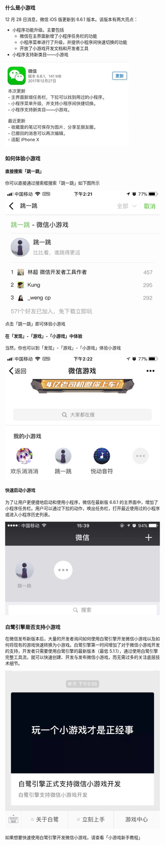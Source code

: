 ﻿### 什么是小游戏

12 月 28 日消息，微信 iOS 版更新到 6.6.1 版本。该版本有两大亮点：

* 小程序功能升级。主要包括
    * 微信在主界面新增了小程序任务栏的功能
    * 小程序菜单进行了升级，并提供小程序间快速切换的功能
    * 开放了小游戏开发文档和开发者工具
* 小程序支持新类目——小游戏

![](upgrade.jpg)

### 如何体验小游戏

#### 直接搜索「跳一跳」

你可以直接通过搜索框搜索「跳一跳」如下图所示

![](search.png)

点击「跳一跳」即可体验小游戏

#### 在「发现」-「游戏」-「小游戏」中体验

当然，你也可以到「发现」-「游戏」-「小游戏」体验小游戏

![](game.png)


#### 快速启动小游戏

为了让用户更便捷地启动和使用小程序，微信在最新版 6.6.1 的主界面中，增加了小程序任务栏。用户可以通过下拉的动作，唤出任务栏，打开最近使用过的小程序或进入小程序历史列表。

![](switch.jpg)

### 白鹭引擎是否支持小游戏

在微信发布新版本后，大量的开发者询问如何使用白鹭引擎开发微信小游戏以及如何将现有的游戏快速转换为小游戏。白鹭引擎第一时间增加了对于微信小游戏开发的支持，开发者只需要使用白鹭引擎的最新版本（最低 5.1.1），通过使用白鹭引擎完整工具流，就可以快速创建、开发与发布微信小游戏，而无需过多的关注底层技术细节。

![](egret.png)

如果想要快速使用白鹭引擎开发微信小游戏，请查看「小游戏新手教程」